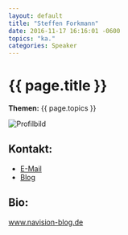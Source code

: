 ```yaml
---
layout: default
title: "Steffen Forkmann"
date: 2016-11-17 16:16:01 -0600
topics: "ka."
categories: Speaker
---
```


# {{ page.title }}

**Themen:** {{ page.topics }}

![Profilbild](/assets/img/speakers/dummy.jpg)

## Kontakt:
- [E-Mail](mailto:bjoern@bjro.de)
- [Blog](http://www.bjro.de/)

## Bio:

www.navision-blog.de